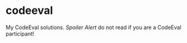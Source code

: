 codeeval
========

My CodeEval solutions. *Spoiler Alert* do not read if you are a CodeEval participant!
